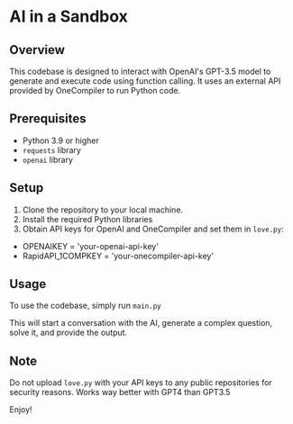 # AI in a Sandbox 

## Overview
This codebase is designed to interact with OpenAI's GPT-3.5 model to generate and execute code using function calling. It uses an external API provided by OneCompiler to run Python code.

## Prerequisites
- Python 3.9 or higher
- `requests` library
- `openai` library

## Setup
1. Clone the repository to your local machine.
2. Install the required Python libraries 
3. Obtain API keys for OpenAI and OneCompiler and set them in `love.py`:
- OPENAIKEY = 'your-openai-api-key'
- RapidAPI_1COMPKEY = 'your-onecompiler-api-key'

## Usage
To use the codebase, simply run `main.py`

This will start a conversation with the AI, generate a complex question, solve it, and provide the output.

## Note
Do not upload `love.py` with your API keys to any public repositories for security reasons.
Works way better with GPT4 than GPT3.5

Enjoy!
